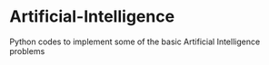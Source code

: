 # Artificial-Intelligence
Python codes to implement some of the basic Artificial Intelligence problems
